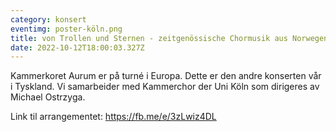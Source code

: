 ```yaml
---
category: konsert
eventimg: poster-köln.png
title: von Trollen und Sternen - zeitgenössische Chormusik aus Norwegen
date: 2022-10-12T18:00:03.327Z
---
```

Kammerkoret Aurum er på turné i Europa. Dette er den andre konserten vår i Tyskland. Vi samarbeider med Kammerchor der Uni Köln som dirigeres av Michael Ostrzyga.

L﻿ink til arrangementet: https://fb.me/e/3zLwiz4DL